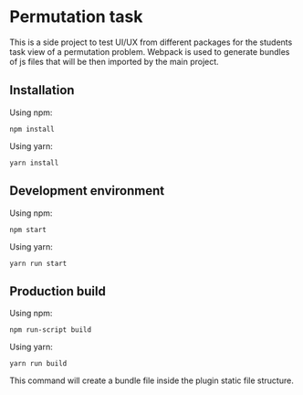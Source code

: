 # Permutation task

This is a side project to test UI/UX from different packages for the students task view of a permutation problem.
Webpack is used to generate bundles of js files that will be then imported by the main project.

## Installation
Using npm:
```
npm install
```
Using yarn:
```
yarn install
```

## Development environment
Using npm:
```
npm start
```
Using yarn:
```
yarn run start
```

## Production build
Using npm:
```
npm run-script build
```
Using yarn:
```
yarn run build
```
This command will create a bundle file inside the plugin static file structure.
